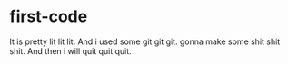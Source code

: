 # first-code
It is pretty lit lit lit. And i used some git git git. gonna make some shit shit shit. And then i will quit quit quit.
